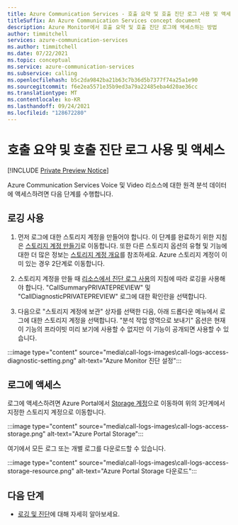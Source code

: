 ```yaml
---
title: Azure Communication Services - 호출 요약 및 호출 진단 로그 사용 및 액세스
titleSuffix: An Azure Communication Services concept document
description: Azure Monitor에서 호출 요약 및 호출 진단 로그에 액세스하는 방법
author: timmitchell
services: azure-communication-services
ms.author: timmitchell
ms.date: 07/22/2021
ms.topic: conceptual
ms.service: azure-communication-services
ms.subservice: calling
ms.openlocfilehash: b5c2da9842ba21b63c7b36d5b7377f74a25a1e90
ms.sourcegitcommit: f6e2ea5571e35b9ed3a79a22485eba4d20ae36cc
ms.translationtype: MT
ms.contentlocale: ko-KR
ms.lasthandoff: 09/24/2021
ms.locfileid: "128672280"
---
```

# <a name="enable-and-access-call-summary-and-call-diagnostic-logs"></a>호출 요약 및 호출 진단 로그 사용 및 액세스

[!INCLUDE [Private Preview Notice](../includes/private-preview-include.md)]

Azure Communication Services Voice 및 Video 리소스에 대한 원격 분석 데이터에 액세스하려면 다음 단계를 수행합니다.

## <a name="enable-logging"></a>로깅 사용
1. 먼저 로그에 대한 스토리지 계정을 만들어야 합니다. 이 단계를 완료하기 위한 지침은 [스토리지 계정 만들기](../../storage/common/storage-account-create.md?tabs=azure-portal)로 이동합니다. 또한 다른 스토리지 옵션의 유형 및 기능에 대한 더 많은 정보는 [스토리지 계정 개요](../../storage/common/storage-account-overview.md)를 참조하세요. Azure 스토리지 계정이 이미 있는 경우 2단계로 이동합니다.
 
1. 스토리지 계정을 만들 때 [리소스에서 진단 로그 사용](./logging-and-diagnostics.md#enable-diagnostic-logs-in-your-resource)의 지침에 따라 로깅을 사용해야 합니다. "CallSummaryPRIVATEPREVIEW" 및 "CallDiagnosticPRIVATEPREVIEW" 로그에 대한 확인란을 선택합니다. 

1. 다음으로 "스토리지 계정에 보관" 상자를 선택한 다음, 아래 드롭다운 메뉴에서 로그에 대한 스토리지 계정을 선택합니다. "분석 작업 영역으로 보내기" 옵션은 현재 이 기능의 프라이빗 미리 보기에 사용할 수 없지만 이 기능이 공개되면 사용할 수 있습니다.

:::image type="content" source="media\call-logs-images\call-logs-access-diagnostic-setting.png" alt-text="Azure Monitor 진단 설정":::



## <a name="access-your-logs"></a>로그에 액세스

로그에 액세스하려면 Azure Portal에서 [Storage 계정](https://portal.azure.com/#blade/HubsExtension/BrowseResource/resourceType/Microsoft.Storage%2FStorageAccounts)으로 이동하여 위의 3단계에서 지정한 스토리지 계정으로 이동합니다. 

:::image type="content" source="media\call-logs-images\call-logs-access-storage.png" alt-text="Azure Portal Storage":::

여기에서 모든 로그 또는 개별 로그를 다운로드할 수 있습니다.

:::image type="content" source="media\call-logs-images\call-logs-access-storage-resource.png" alt-text="Azure Portal Storage 다운로드":::

## <a name="next-steps"></a>다음 단계

- [로깅 및 진단](./logging-and-diagnostics.md)에 대해 자세히 알아보세요.